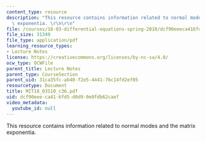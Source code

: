 ```yaml
---
content_type: resource
description: "This resource contains information related to normal modes and the matrix\
  \ exponentia. \r\n\r\n"
file: /courses/18-03-differential-equations-spring-2010/dcf90eeeca416fd5d0d90e0fdb62caef_MIT18_03S10_c36.pdf
file_size: 31349
file_type: application/pdf
learning_resource_types:
- Lecture Notes
license: https://creativecommons.org/licenses/by-nc-sa/4.0/
ocw_type: OCWFile
parent_title: Lecture Notes
parent_type: CourseSection
parent_uid: 31ca35fc-ab40-f2e5-4441-76c14fd2ef05
resourcetype: Document
title: MIT18_03S10_c36.pdf
uid: dcf90eee-ca41-6fd5-d0d9-0e0fdb62caef
video_metadata:
  youtube_id: null
---
```

This resource contains information related to normal modes and the matrix exponentia. 

